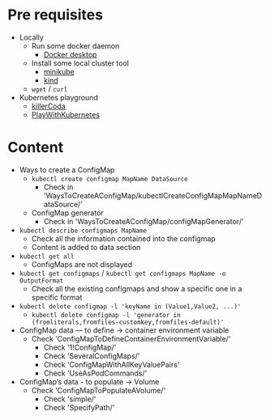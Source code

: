 # Pre requisites
* Locally
  * Run some docker daemon
    * [Docker desktop](https://www.docker.com/products/docker-desktop/)
  * Install some local cluster tool
    * [minikube](https://minikube.sigs.k8s.io/docs/start/)
    * [kind](https://kind.sigs.k8s.io/)
  * `wget` / `curl`
* Kubernetes playground
  * [killerCoda](https://killercoda.com/playgrounds/scenario/kubernetes)
  * [PlayWithKubernetes](https://labs.play-with-k8s.com/)


# Content
* Ways to create a ConfigMap
  * `kubectl create configmap MapName DataSource`
    * Check in 'WaysToCreateAConfigMap/kubectlCreateConfigMapMapNameDataSource/'
  * ConfigMap generator
    * Check in 'WaysToCreateAConfigMap/configMapGenerator/'
* `kubectl describe configmaps MapName`
  * Check all the information contained into the configmap
  * Content is added to data section
* `kubectl get all`
  * ConfigMaps are not displayed
* `kubectl get configmaps` / `kubectl get configmaps MapName -o OutputFormat`
  * Check all the existing configmaps and show a specific one in a specific format
* `kubectl delete configmap -l 'keyName in (Value1,Value2, ...)'`
  * `kubectl delete configmap -l 'generator in (fromliterals,fromfiles-customkey,fromfiles-default)'`
* ConfigMap data — to define → container environment variable
  * Check 'ConfigMapToDefineContainerEnvironmentVariable/'
    * Check '1!ConfigMap/'
    * Check 'SeveralConfigMaps/'
    * Check 'ConfigMapWithAllKeyValuePairs'
    * Check 'UseAsPodCommands/'
* ConfigMap’s data - to populate -> Volume
  * Check 'ConfigMapToPopulateAVolume/'
    * Check 'simple/'
    * Check 'SpecifyPath/'

